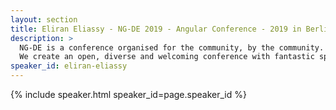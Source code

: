 ```yaml
---
layout: section
title: Eliran Eliassy - NG-DE 2019 - Angular Conference - 2019 in Berlin
description: >
  NG-DE is a conference organised for the community, by the community.
  We create an open, diverse and welcoming conference with fantastic speakers and a warm and friendly environment. 
speaker_id: eliran-eliassy
---
```


{% include speaker.html speaker_id=page.speaker_id %}
